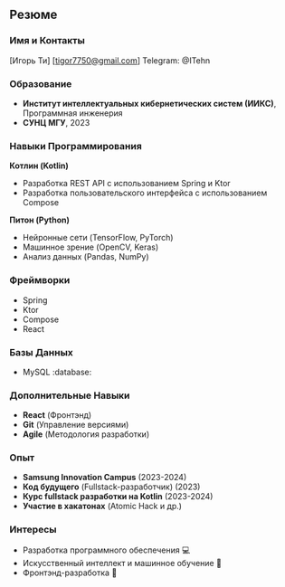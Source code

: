 ## Резюме 

### Имя и Контакты

[Игорь Ти]
[tigor7750@gmail.com]
Telegram: @ITehn

### Образование

- **Институт интеллектуальных кибернетических систем (ИИКС)**, Программная инженерия
- **СУНЦ МГУ**, 2023

### Навыки Программирования

**Котлин (Kotlin)** 
- Разработка REST API с использованием Spring и Ktor
- Разработка пользовательского интерфейса с использованием Compose

**Питон (Python)** 
- Нейронные сети (TensorFlow, PyTorch)
- Машинное зрение (OpenCV, Keras)
- Анализ данных (Pandas, NumPy)

### Фреймворки

- Spring 
- Ktor 
- Compose 
- React 

### Базы Данных

- MySQL :database:

### Дополнительные Навыки

- **React** (Фронтэнд)
- **Git** (Управление версиями)
- **Agile** (Методология разработки)

### Опыт

- **Samsung Innovation Campus** (2023-2024)
- **Код будущего** (Fullstack-разработчик) (2023)
- **Курс fullstack разработки на Kotlin** (2023-2024)
- **Участие в хакатонах** (Atomic Hack и др.)

### Интересы

- Разработка программного обеспечения 💻
- Искусственный интеллект и машинное обучение 🤖
- Фронтэнд-разработка 📱
